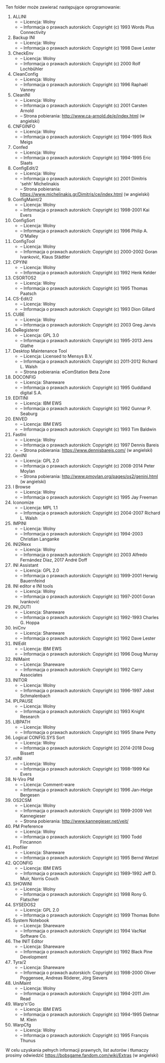 Ten folder może zawierać następujące oprogramowanie:

1. ALLINI
   - – Licencja: Wolny
   - – Informacja o prawach autorskich: Copyright (c) 1993 Words Plus Connectivity
2. Backup INI
   - – Licencja: Wolny
   - – Informacja o prawach autorskich: Copyright (c) 1998 Dave Lester
3. CheckEnv
   - – Licencja: Wolny
   - – Informacja o prawach autorskich: Copyright (c) 2000 Rolf Lochbühler
4. CleanConfig
   - – Licencja: Wolny
   - – Informacja o prawach autorskich: Copyright (c) 1996 Raphaël Vanney
5. CleanINI
   - – Licencja: Wolny
   - – Informacja o prawach autorskich: Copyright (c) 2001 Carsten Arnold
   - – Strona pobierania: http://www.ca-arnold.de/e/index.html (w angielski)
6. CNFGINFO
   - – Licencja: Wolny
   - – Informacja o prawach autorskich: Copyright (c) 1994-1995 Rick Meigs
7. Confed
   - – Licencja: Wolny
   - – Informacja o prawach autorskich: Copyright (c) 1994-1995 Eric Slaats
8. ConfigEdit/2
   - – Licencja: Wolny
   - – Informacja o prawach autorskich: Copyright (c) 2001 Dimitris 'sehh' Michelinakis
   - – Strona pobierania: https://www.michelinakis.gr/Dimitris/ce/index.html (w angielski)
9. ConfigMaint/2
   - – Licencja: Wolny
   - – Informacja o prawach autorskich: Copyright (c) 1998-2001 Kai Evers
10. ConfigSort
    - – Licencja: Wolny
    - – Informacja o prawach autorskich: Copyright (c) 1996 Philip A. O'Malley
11. ConfigTool
    - – Licencja: Wolny
    - – Informacja o prawach autorskich: Copyright (c) 2000-2002 Goran Ivanković, Klaus Städtler
12. CPYINI
    - – Licencja: Wolny
    - – Informacja o prawach autorskich: Copyright (c) 1992 Henk Kelder
13. CSORTOS2
    - – Licencja: Wolny
    - – Informacja o prawach autorskich: Copyright (c) 1995 Thomas Paatsch
14. CS-Edit/2
    - – Licencja: Wolny
    - – Informacja o prawach autorskich: Copyright (c) 1993 Dion Gillard
15. CUBE
    - – Licencja: Wolny
    - – Informacja o prawach autorskich: Copyright (c) 2003 Greg Jarvis
16. DeRegisterer
    - – Licencja: GPL 3.0
    - – Informacja o prawach autorskich: Copyright (c) 1995-2013 Jens Glathe
16. Desktop Maintenance Tool
    - – Licencja: Licensed to Mensys B.V.
    - – Informacja o prawach autorskich: Copyright (c) 2011-2012 Richard L. Walsh
    - – Strona pobierania: eComStation Beta Zone
17. DOCONFIG
    - – Licencja: Shareware
    - – Informacja o prawach autorskich: Copyright (c) 1995 Guddland digital S.A.
18. EDITINI
    - – Licencja: IBM EWS
    - – Informacja o prawach autorskich: Copyright (c) 1992 Gunnar P. Seaburg
19. ENVED
    - – Licencja: IBM EWS
    - – Informacja o prawach autorskich: Copyright (c) 1993 Tim Baldwin
20. FastIni
    - – Licencja: Wolny
    - – Informacja o prawach autorskich: Copyright (c) 1997 Dennis Bareis
    - – Strona pobierania: https://www.dennisbareis.com/ (w angielski)
21. GenINI
    - – Licencja: GPL 2.0
    - – Informacja o prawach autorskich: Copyright (c) 2008-2014 Peter Moylan
    - – Strona pobierania: http://www.pmoylan.org/pages/os2/genini.html (w angielski)
22. I Browse
    - – Licencja: Wolny
    - – Informacja o prawach autorskich: Copyright (c) 1995 Jay Freeman
23. Iconomize
    - – Licencja: MPL 1.1
    - – Informacja o prawach autorskich: Copyright (c) 2004-2007 Richard L. Walsh
24. IMPINI
    - – Licencja: Wolny
    - – Informacja o prawach autorskich: Copyright (c) 1994-2003 Christian Langanke
25. INI2Rexx
    - – Licencja: Wolny
    - – Informacja o prawach autorskich: Copyright (c) 2003 Alfredo Fernández Díaz, 2017 André Doff
26. INI Assistant
    - – Licencja: GPL 2.0
    - – Informacja o prawach autorskich: Copyright (c) 1999-2001 Herwig Bauernfeind
27. INI editor e INI tools
    - – Licencja: Wolny
    - – Informacja o prawach autorskich: Copyright (c) 1997-2001 Goran Ivanković
28. INI_OUTI
    - – Licencja: Shareware
    - – Informacja o prawach autorskich: Copyright (c) 1992-1993 Charles G. Hoppa
29. IniCnv
    - – Licencja: Shareware
    - – Informacja o prawach autorskich: Copyright (c) 1992 Dave Lester
30. INIEdit
    - – Licencja: IBM EWS
    - – Informacja o prawach autorskich: Copyright (c) 1996 Doug Murray
31. INIMaint
    - – Licencja: Shareware
    - – Informacja o prawach autorskich: Copyright (c) 1992 Carry Associates
32. INITOR
    - – Licencja: Wolny
    - – Informacja o prawach autorskich: Copyright (c) 1996-1997 Jobst Schmalenbach
33. IPLPAUSE
    - – Licencja: Wolny
    - – Informacja o prawach autorskich: Copyright (c) 1993 Knight Research
34. LIBPATH
    - – Licencja: Wolny
    - – Informacja o prawach autorskich: Copyright (c) 1995 Shane Petty
35. Logical CONFIG.SYS Sort
    - – Licencja: Wolny
    - – Informacja o prawach autorskich: Copyright (c) 2014-2018 Doug Bissett
36. mINI
    - – Licencja: Wolny
    - – Informacja o prawach autorskich: Copyright (c) 1998-1999 Kai Evers
37. N-Viro PM
    - – Licencja: Comment-ware
    - – Informacja o prawach autorskich: Copyright (c) 1996 Jan-Helge Bergesen
38. OS2CSM
    - – Licencja: Wolny
    - – Informacja o prawach autorskich: Copyright (c) 1999-2009 Veit Kannegieser
    - – Strona pobierania: http://www.kannegieser.net/veit/
39. PM Preference
    - – Licencja: Wolny
    - – Informacja o prawach autorskich: Copyright (c) 1990 Todd Fincannon
40. Profiler
    - – Licencja: Shareware
    - – Informacja o prawach autorskich: Copyright (c) 1995 Bernd Wetzel
41. QCONFIG
    - – Licencja: IBM EWS
    - – Informacja o prawach autorskich: Copyright (c) 1989-1992 Jeff D. Muir, Norris Couch
42. SHOWINI
    - – Licencja: Wolny
    - – Informacja o prawach autorskich: Copyright (c) 1998 Rony G. Flatscher
43. SYSEDOS2
    - – Licencja: GPL 2.0
    - – Informacja o prawach autorskich: Copyright (c) 1999 Thomas Bohn
44. System Notebook
    - – Licencja: Shareware
    - – Informacja o prawach autorskich: Copyright (c) 1994 VacNat Software Co.
45. The INIT Editor
    - – Licencja: Shareware
    - – Informacja o prawach autorskich: Copyright (c) 1992 Black Pine Development
46. Tyra/2
    - – Licencja: Shareware
    - – Informacja o prawach autorskich: Copyright (c) 1998-2000 Oliver Poggensee, Andreas Röderer, Jörg Sievers
47. UniMaint
    - – Licencja: Wolny
    - – Informacja o prawach autorskich: Copyright (c) 1994-2011 Jim Read
48. Warp'n'Go
    - – Licencja: IBM EWS
    - – Informacja o prawach autorskich: Copyright (c) 1994-1995 Dietmar M. Klein
49. WarpCfg
    - – Licencja: Wolny
    - – Informacja o prawach autorskich: Copyright (c) 1995 François Thunus

W celu uzyskania pełnych informacji prawnych, list autorów i tłumaczy prosimy odwiedzić https://bobsgame.fandom.com/wiki/Extras (w angielski)
